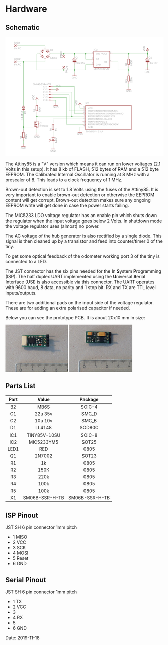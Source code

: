 # Hardware

## Schematic

![schematic](images/schematic.png)

The Attiny85 is a "V" version which means it can run on lower voltages (2.1 Volts in this setup). It has 8 kb of FLASH, 512 bytes of RAM and a 512 byte EEPROM. The Calibrated Internal Oscillator is running at 8 MHz with a prescaler of 8. This leads to a clock frequency of 1 MHz. 

Brown-out detection is set to 1.8 Volts using the fuses of the Attiny85. It is very important to enable brown-out detection or otherwise the EEPROM content will get corrupt. Brown-out detection makes sure any ongoing EEPROM write will get done in case the power starts failing. 

The MIC5233 LDO voltage regulator has an enable pin which shuts down the regulator when the input voltage goes below 2 Volts. In shutdown mode the voltage regulator uses (almost) no power.

The AC voltage of the hub generator is also rectified by a single diode. This signal is then cleaned up by a transistor and feed into counter/timer 0 of the tiny.

To get some optical feedback of the odometer working port 3 of the tiny is connected to a LED.

The JST connector has the six pins needed for the **I**n **S**ystem **P**rogramming (ISP). The half duplex UART implemented using the **U**niversal **S**erial **I**nterface (USI) is also accessible via this connector. The UART operates with 9600 baud, 8 data, no parity and 1 stop bit. RX and TX are TTL level inputs/outputs.

There are two additional pads on the input side of the voltage regulator. These are for adding an extra polarised capacitor if needed.

Below you can see the prototype PCB. It is about 20x10 mm in size:

<img src="images/pcb_top.jpeg" width="200">
<img src="images/pcb_bottom.jpeg" width="200">

## Parts List

|Part    |Value           | Package        |
|:------:|:--------------:|:--------------:|
|B2      | MB6S           | SOIC-4         |
|C1      | 22u 35v        | SMC_D          |
|C2      | 10u 10v        | SMC_B          |
|D1      | LL4148         | SOD80C         |
|IC1     | TINY85V-10SU   | SOIC-8         |
|IC2     | MIC5233YM5     | SOT25          |
|LED1    | RED            | 0805           |
|Q1      | 2N7002         | SOT23          |
|R1      | 1k             | 0805           |
|R2      | 150K           | 0805           |
|R3      | 220k           | 0805           |
|R4      | 100k           | 0805           |
|R5      | 100k           | 0805           |
|X1      | SM06B-SSR-H-TB | SM06B-SSR-H-TB |

## ISP Pinout

JST SH 6 pin connector 1mm pitch

* 1 MISO
* 2 VCC
* 3 SCK
* 4 MOSI
* 5 Reset
* 6 GND

## Serial Pinout

JST SH 6 pin connector 1mm pitch

* 1 TX
* 2 VCC
* 3 
* 4 RX
* 5 
* 6 GND

Date: 2019-11-18
